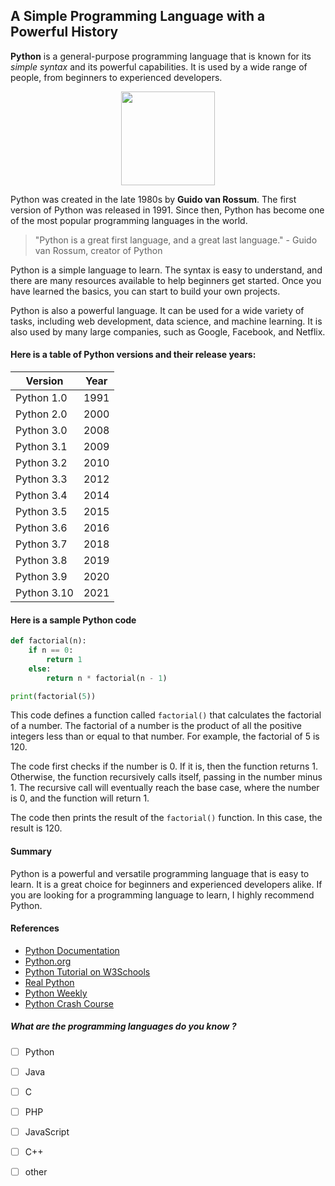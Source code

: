 ## A Simple Programming Language with a Powerful History


**Python** is a general-purpose programming language that is known for its *simple syntax* and its powerful capabilities. It is used by a wide range of people, from beginners to experienced developers.

<div style="text-align:center">
    <img height='150' width='150' src='https://1.bp.blogspot.com/-X5OBU37Ims4/XQexxebsV0I/AAAAAAAAD80/PlMIGUQBY3YwRugZNLvdRaI2Pw_g0jIlgCLcBGAs/s1600/Python%2BProgramming%2BLogo.png'>
</div>


Python was created in the late 1980s by **Guido van Rossum**. The first version of Python was released in 1991. Since then, Python has become one of the most popular programming languages in the world.

>"Python is a great first language, and a great last language." - Guido van Rossum, creator of Python

Python is a simple language to learn. The syntax is easy to understand, and there are many resources available to help beginners get started. Once you have learned the basics, you can start to build your own projects.

Python is also a powerful language. It can be used for a wide variety of tasks, including web development, data science, and machine learning. It is also used by many large companies, such as Google, Facebook, and Netflix.

#### Here is a table of Python versions and their release years:

| Version | Year |
|---|---|
| Python 1.0 | 1991 |
| Python 2.0 | 2000 |
| Python 3.0 | 2008 |
| Python 3.1 | 2009 |
| Python 3.2 | 2010 |
| Python 3.3 | 2012 |
| Python 3.4 | 2014 |
| Python 3.5 | 2015 |
| Python 3.6 | 2016 |
| Python 3.7 | 2018 |
| Python 3.8 | 2019 |
| Python 3.9 | 2020 |
| Python 3.10 | 2021 |

#### Here is a sample Python code

```python
def factorial(n):
    if n == 0:
        return 1
    else:
        return n * factorial(n - 1)

print(factorial(5))
```

This code defines a function called `factorial()` that calculates the factorial of a number. The factorial of a number is the product of all the positive integers less than or equal to that number. For example, the factorial of 5 is 120.

The code first checks if the number is 0. If it is, then the function returns 1. Otherwise, the function recursively calls itself, passing in the number minus 1. The recursive call will eventually reach the base case, where the number is 0, and the function will return 1.

The code then prints the result of the `factorial()` function. In this case, the result is 120.

#### Summary

Python is a powerful and versatile programming language that is easy to learn. It is a great choice for beginners and experienced developers alike. If you are looking for a programming language to learn, I highly recommend Python.


#### References

- [Python Documentation](https://docs.python.org/3/)
- [Python.org](https://docs.python.org/3/)
- [Python Tutorial on W3Schools](https://www.w3schools.com/python/)
- [Real Python](https://realpython.com/)
- [Python Weekly](https://www.pythonweekly.com/)
- [Python Crash Course](https://nostarch.com/pythoncrashcourse2e)

##### What are the programming languages do you know ?

- [ ] Python
- [ ] Java
- [ ] C
- [ ] PHP
- [ ] JavaScript
- [ ] C++
- [ ] other








